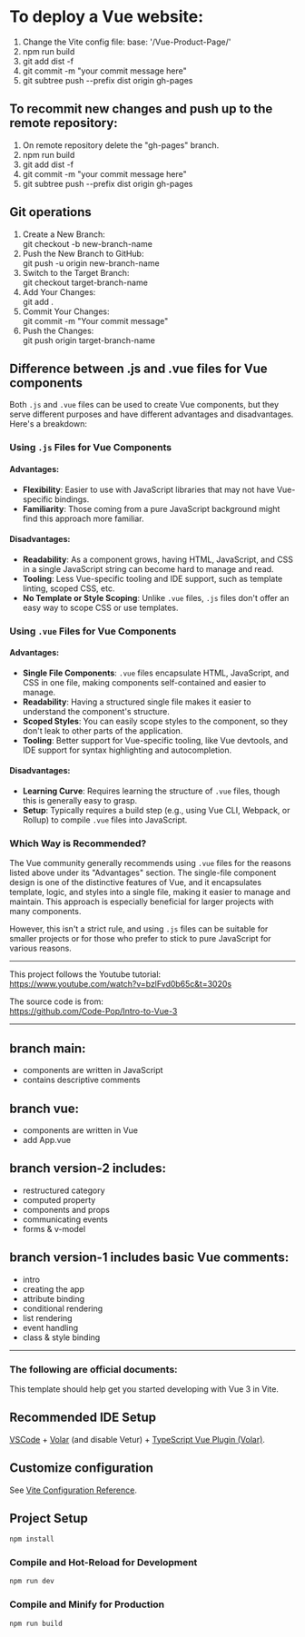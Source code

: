 # To deploy a Vue website:
1.  Change the Vite config file: base: '/Vue-Product-Page/'
2. npm run build
3. git add dist -f
4. git commit -m "your commit message here"
5. git subtree push --prefix dist origin gh-pages

## To recommit new changes and push up to the remote repository:

1. On remote repository delete the "gh-pages" branch. 
2. npm run build
3. git add dist -f
4. git commit -m "your commit message here"
5. git subtree push --prefix dist origin gh-pages

## Git operations
1. Create a New Branch:<br>
git checkout -b new-branch-name
2. Push the New Branch to GitHub:<br>
git push -u origin new-branch-name
3. Switch to the Target Branch:<br>
git checkout target-branch-name
4. Add Your Changes:<br>
git add .<br>
5. Commit Your Changes:<br>
git commit -m "Your commit message"
6. Push the Changes:<br>
git push origin target-branch-name

## Difference between .js and .vue files for Vue components
Both `.js` and `.vue` files can be used to create Vue components, but they serve different purposes and have different advantages and disadvantages. Here's a breakdown:

### Using `.js` Files for Vue Components

#### Advantages:
- **Flexibility**: Easier to use with JavaScript libraries that may not have Vue-specific bindings.
- **Familiarity**: Those coming from a pure JavaScript background might find this approach more familiar.
  
#### Disadvantages:
- **Readability**: As a component grows, having HTML, JavaScript, and CSS in a single JavaScript string can become hard to manage and read.
- **Tooling**: Less Vue-specific tooling and IDE support, such as template linting, scoped CSS, etc.
- **No Template or Style Scoping**: Unlike `.vue` files, `.js` files don't offer an easy way to scope CSS or use templates.

### Using `.vue` Files for Vue Components

#### Advantages:
- **Single File Components**: `.vue` files encapsulate HTML, JavaScript, and CSS in one file, making components self-contained and easier to manage.
- **Readability**: Having a structured single file makes it easier to understand the component's structure.
- **Scoped Styles**: You can easily scope styles to the component, so they don't leak to other parts of the application.
- **Tooling**: Better support for Vue-specific tooling, like Vue devtools, and IDE support for syntax highlighting and autocompletion.
  
#### Disadvantages:
- **Learning Curve**: Requires learning the structure of `.vue` files, though this is generally easy to grasp.
- **Setup**: Typically requires a build step (e.g., using Vue CLI, Webpack, or Rollup) to compile `.vue` files into JavaScript.

### Which Way is Recommended?

The Vue community generally recommends using `.vue` files for the reasons listed above under its "Advantages" section. The single-file component design is one of the distinctive features of Vue, and it encapsulates template, logic, and styles into a single file, making it easier to manage and maintain. This approach is especially beneficial for larger projects with many components.

However, this isn't a strict rule, and using `.js` files can be suitable for smaller projects or for those who prefer to stick to pure JavaScript for various reasons.

----

This project follows the Youtube tutorial:
<br> https://www.youtube.com/watch?v=bzlFvd0b65c&t=3020s

The source code is from:<br>
https://github.com/Code-Pop/Intro-to-Vue-3

---
## branch main:
- components are written in JavaScript
- contains descriptive comments
## branch vue:
- components are written in Vue
- add App.vue
## branch version-2 includes:

- restructured category
- computed property
- components and props
- communicating events
- forms & v-model

## branch version-1 includes basic Vue comments:

- intro
- creating the app
- attribute binding
- conditional rendering
- list rendering
- event handling
- class & style binding

---

### The following are official documents:

This template should help get you started developing with Vue 3 in Vite.

## Recommended IDE Setup

[VSCode](https://code.visualstudio.com/) + [Volar](https://marketplace.visualstudio.com/items?itemName=Vue.volar) (and disable Vetur) + [TypeScript Vue Plugin (Volar)](https://marketplace.visualstudio.com/items?itemName=Vue.vscode-typescript-vue-plugin).

## Customize configuration

See [Vite Configuration Reference](https://vitejs.dev/config/).

## Project Setup

```sh
npm install
```

### Compile and Hot-Reload for Development

```sh
npm run dev
```

### Compile and Minify for Production

```sh
npm run build
```
